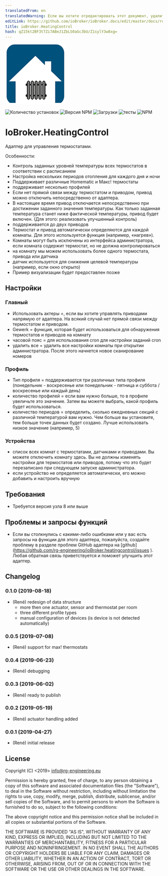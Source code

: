 ```yaml
---
translatedFrom: en
translatedWarning: Если вы хотите отредактировать этот документ, удалите поле «translationFrom», в противном случае этот документ будет снова автоматически переведен
editLink: https://github.com/ioBroker/ioBroker.docs/edit/master/docs/ru/adapterref/iobroker.heatingcontrol/README.md
title: ioBroker.HeatingControl
hash: qZ15kt2BF3t7Zi7ABeJ1ZbLS0aGc3bU/Z1sylY3w8xg=
---
```

![логотип](../../../en/adapterref/iobroker.heatingcontrol/admin/heatingcontrol.png)

![Количество установок](http://iobroker.live/badges/heatingcontrol-stable.svg)
![Версия NPM](https://img.shields.io/npm/v/iobroker.heatingcontrol.svg)
![Загрузки](https://img.shields.io/npm/dm/iobroker.heatingcontrol.svg)
![тесты](https://travis-ci.org/rg-engineering/ioBroker.heatingcontrol.svg?branch=master)
![NPM](https://nodei.co/npm/iobroker.heatingcontrol.png?downloads=true)

# IoBroker.HeatingControl
Адаптер для управления термостатами.

Особенности:

* Контроль заданных уровней температуры всех термостатов в соответствии с расписанием
* Настройка нескольких периодов отопления для каждого дня и ночи
* Поддерживает различные Homematic и Макс! термостаты
* поддерживает несколько профилей
* Если нет прямой связи между термостатом и приводом, привод можно отключить непосредственно от адаптера.
* В настоящее время привод отключается непосредственно при достижении заданного значения температуры. Как только заданная температура станет ниже фактической температуры, привод будет включен. (Для этого: реализовать улучшенный контроль)
* поддерживается до двух приводов
* Термостат и привод автоматически определяются для каждой комнаты. Для этого используется функция (например, «нагрев»).
* Комнаты могут быть исключены из интерфейса администратора, если комната содержит термостат, но не должна контролироваться
* на комнату мы можем использовать более одного термостата, привода или датчика
* датчик используется для снижения целевой температуры (например, если окно открыто)
* Пример визуализации будет предоставлен позже

## Настройки
### Главный
* Использовать актеры =, если вы хотите управлять приводами напрямую от адаптера. На всякий случай нет прямой связи между термостатом и приводом.
* Gewerk = функция, которая будет использоваться для обнаружения термостатов и приводов на комнату
* часовой пояс = для использования cron для настройки заданий cron
* удалить все = удалить все настройки комнаты при открытии администратора. После этого начнется новое сканирование номеров

### Профиль
* Тип профиля = поддерживается три различных типа профиля (понедельник - воскресенье или понедельник - пятница и суббота / воскресенье или каждый день)
* количество профилей = если вам нужно больше, то в профиле увеличьте это значение. Затем вы можете выбрать, какой профиль будет использоваться.
* количество периодов = определить, сколько ежедневных секций с различной температурой вам нужно. Чем больше вы установите, тем больше точек данных будет создано. Лучше использовать низкое значение (например, 5)

### Устройства
* список всех комнат с термостатами, датчиками и приводами. Вы можете отключить комнату здесь. Вы не должны изменять настройки для термостатов или приводов, потому что это будет перезаписано при следующем запуске администратора.
* если устройство не определяется автоматически, его можно добавить и настроить вручную

## Требования
* Требуется версия узла 8 или выше

## Проблемы и запросы функций
* Если вы столкнулись с какими-либо ошибками или у вас есть запросы на функции для этого адаптера, пожалуйста, создайте проблему в разделе проблем GitHub адаптера на [github] (https://github.com/rg-engineering/ioBroker.heatingcontrol/issues ). Любая обратная связь приветствуется и поможет улучшить этот адаптер.

## Changelog

### 0.1.0 (2019-08-18)
* (René) redesign of data structure
	- more then one actuator, sensor and thermostat per room
	- three different profile types
	- manual configuration of devices (is device is not detected automatically)

### 0.0.5 (2019-07-08)
* (René) support for max! thermostats

### 0.0.4 (2019-06-23)
* (René) debugging

### 0.0.3 (2019-06-02)
* (René) ready to publish

### 0.0.2 (2019-05-19)
* (René) actuator handling added

### 0.0.1 (2019-04-27)
* (René) initial release

## License

Copyright (C) <2019>  <info@rg-engineering.eu>

Permission is hereby granted, free of charge, to any person obtaining a copy of this software and associated documentation files (the "Software"), to deal in the Software without restriction, including without limitation the rights to use, copy, modify, merge, publish, distribute, sublicense, and/or sell copies of the Software, and to permit persons to whom the Software is furnished to do so, subject to the following conditions:

The above copyright notice and this permission notice shall be included in all copies or substantial portions of the Software.

THE SOFTWARE IS PROVIDED "AS IS", WITHOUT WARRANTY OF ANY KIND, EXPRESS OR IMPLIED, INCLUDING BUT NOT LIMITED TO THE WARRANTIES OF MERCHANTABILITY, FITNESS FOR A PARTICULAR PURPOSE AND NONINFRINGEMENT. IN NO EVENT SHALL THE AUTHORS OR COPYRIGHT HOLDERS BE LIABLE FOR ANY CLAIM, DAMAGES OR OTHER LIABILITY, WHETHER IN AN ACTION OF CONTRACT, TORT OR OTHERWISE, ARISING FROM, OUT OF OR IN CONNECTION WITH THE SOFTWARE OR THE USE OR OTHER DEALINGS IN THE SOFTWARE.